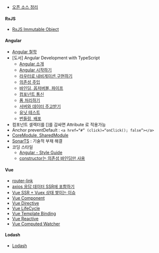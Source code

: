 - [오픈 소스 정리](오픈-소스-정리)

#### RxJS
- [RxJS Immutable Object](RxJS-Immutable-Object)

#### Angular
- [Angular 철학](Angular)
- [도서] Angular Development with TypeScript
  - [Angular 소개](Angular-소개)
  - [Angular 시작하기](Angular-시작하기)
  - [라우터로 내비게이션 구현하기](라우터로-내비게이션-구현하기)
  - [의존성 주입](의존성-주입)
  - [바인딩, 옵저버블, 파이프](바인딩-옵저버블-파이프)
  - [컴포넌트 통신](컴포넌트-통신)
  - [폼 처리하기](폼-처리하기)
  - [서버와 데이터 주고받기](서버와-데이터-주고받기)
  - [유닛 테스트](유닛-테스트)
  - [번들링, 배포](번들링-배포)
- 컴포넌트 셀렉터를 []를 감싸면 Attribute 로 적용가능
- Anchor preventDefault : `<a href=“#” (click)=“onClick(); false”></a>` 
- [CoreModule, SharedModule](CoreModule-SharedModule)
- [SonarTS](https://github.com/SonarSource/SonarTS/blob/master/README.md) : 기술적 부채 해결
- 코딩 스타일
  - [Angular - Style Guide](https://angular.io/guide/styleguide)
  - [constructor는 의존성 바인딩만 사용](https://angular.io/tutorial/toh-pt4#call-it-in-ngoninit)

#### Vue
- [router-link](router-link)
- [axios 응답 데이터 SSR에 포함하기](axios-%EC%9D%91%EB%8B%B5-%EB%8D%B0%EC%9D%B4%ED%84%B0-SSR%EC%97%90-%ED%8F%AC%ED%95%A8%ED%95%98%EA%B8%B0)
- [Vue SSR + Vuex 상태 쌓이는 이슈](%5BVue-SSR---Vuex%5D-상태-쌓이는-이슈)
- [Vue Component](Vue-Component)
- [Vue Directive](Vue-Directive)
- [Vue LifeCycle](Vue-LifeCycle)
- [Vue Template Binding](Vue-Template-Binding)
- [Vue Reactive](Vue-Reactive)
- [Vue Computed Watcher](Vue-Computed-Watcher)

#### Lodash
- [Lodash](https://github.com/ChoDragon9/es6/wiki/lodash)